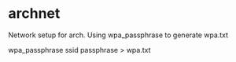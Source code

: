 # archnet
Network setup for arch. 
Using wpa_passphrase to generate wpa.txt


wpa_passphrase ssid passphrase > wpa.txt
